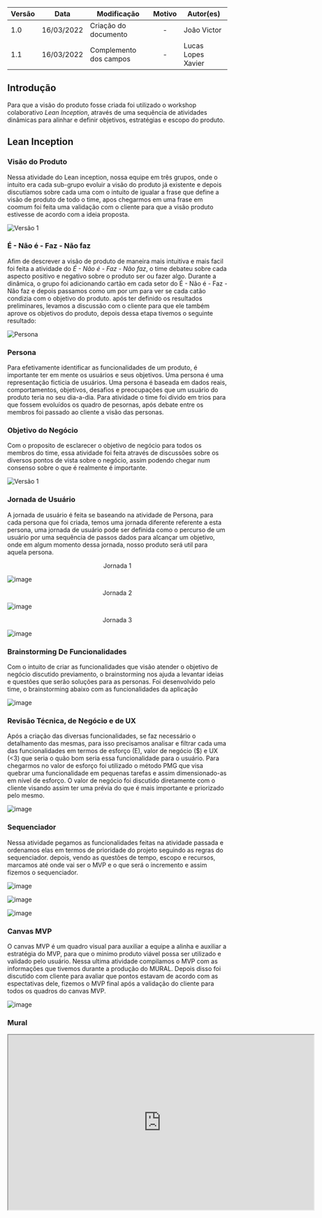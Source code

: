 | Versão | Data       | Modificação                    | Motivo | Autor(es) |
| ------ | ---------- | ------------------------------ | :----: | ----- |
| 1.0    | 16/03/2022 | Criação do documento  | - | João Victor |
| 1.1    | 16/03/2022 | Complemento dos campos | - | Lucas Lopes Xavier |


## Introdução

Para que a visão do produto fosse criada foi utilizado o workshop colaborativo *Lean Inception*, através de uma sequência de atividades dinâmicas para alinhar e definir objetivos, estratégias e escopo do produto. 

## Lean Inception

### Visão do Produto


Nessa atividade do Lean inception, nossa equipe em três grupos, onde o intuito era cada sub-grupo evoluir a visão do produto já existente e depois discutíamos sobre cada uma com o intuito de igualar a frase que define a visão de produto de todo o time, apos chegarmos em uma frase em coomum foi feita uma validação com o cliente para que a visão produto estivesse de acordo com a ideia proposta.

![Versão 1](https://i.imgur.com/pLOww3e.png)


### É - Não é - Faz - Não faz



Afim de descrever a visão de produto de maneira mais intuitiva e mais facil foi feita a atividade do *É - Não é - Faz - Não faz*, o time debateu sobre cada aspecto positivo e negativo sobre o produto ser ou fazer algo.
Durante a dinâmica, o grupo foi adicionando cartão em cada setor do É - Não é - Faz - Não faz e depois passamos como um por um para ver se cada catão condizia com o objetivo do produto.
após ter definido os resultados preliminares, levamos a discussão com o cliente para que ele também aprove os objetivos do produto, depois dessa etapa tivemos o seguinte resultado:

![Persona](https://i.imgur.com/bcbIsY2.png)

### Persona 


Para efetivamente identificar as funcionalidades de um produto, é importante ter em mente os usuários e seus objetivos. Uma persona é uma representação ficticia de usuários. Uma persona é baseada em dados reais, comportamentos, objetivos, desafios e preocupações que um usuário do produto teria no seu dia-a-dia. Para atividade o time foi divido em trios para que fossem evoluídos os quadro de pesornas, após debate entre os membros foi passado ao cliente a visão das personas.  


### Objetivo do Negócio



Com o proposito de esclarecer o objetivo de negócio para todos os membros do time, essa atividade foi feita através de discussões sobre os diversos pontos de vista sobre o negócio, assim podendo chegar num consenso sobre o que é realmente é importante. 

![Versão 1](https://i.imgur.com/XJgFJZF.png)

### Jornada de Usuário



A jornada de usuário é feita se baseando na atividade de Persona, para cada persona que foi criada, temos uma jornada diferente referente a esta persona, uma jornada de usuário pode ser definida como o percurso de um usuário por uma sequência de passos
dados para alcançar um objetivo, onde em algum momento dessa jornada, nosso produto será util para aquela persona.

<p align="center"> Jornada 1 </p>

![image](https://user-images.githubusercontent.com/38164895/158674998-c639f278-a629-42ac-9a6b-c39ef1347280.png)

<p align="center"> Jornada 2 </p>

![image](https://user-images.githubusercontent.com/38164895/158675243-adc2fda8-efb0-4d59-972c-9b94ab4f7367.png)

<p align="center"> Jornada 3 </p>

![image](https://user-images.githubusercontent.com/38164895/158675940-6e73b2c7-da2f-43c5-9066-f03f0c75979e.png)




### Brainstorming De Funcionalidades



Com o intuito de criar as funcionalidades que visão atender o objetivo de negócio discutido previamento, o brainstorming nos ajuda a levantar ideias e questões que serão soluções para as personas. Foi desenvolvido pelo time, o brainstorming abaixo com as funcionalidades da aplicação

![image](https://user-images.githubusercontent.com/38164895/158678502-22908d31-2769-4889-9495-0d734a5d16c9.png)


### Revisão Técnica, de Negócio e de UX



Após a criação das diversas funcionalidades, se faz necessário o detalhamento das mesmas, para isso precisamos analisar e filtrar cada uma das funcionalidades em termos de esforço (E), valor de negócio ($) e UX (<3) que seria o quão bom seria essa funcionalidade para o usuário. Para chegarmos no valor de esforço foi utilizado o método PMG que visa quebrar uma funcionalidade em pequenas tarefas e assim dimensionado-as em nível de esforço. O valor de negócio foi discutido diretamente com o cliente visando assim ter uma prévia do que é mais importante e priorizado pelo mesmo. 


![image](https://user-images.githubusercontent.com/38164895/158681237-09e44d9b-863c-4b5c-853e-90556f86400b.png)




### Sequenciador



Nessa atividade pegamos as funcionalidades feitas na atividade passada e ordenamos elas em termos de prioridade do projeto seguindo as regras do sequenciador. depois, vendo as questões de tempo, escopo e recursos, marcamos até onde vai ser o MVP e o que será o incremento e assim fizemos o sequenciador.

![image](https://user-images.githubusercontent.com/38164895/158678894-a966217e-94b3-4fa0-b3b7-5c078633e5bb.png)

![image](https://user-images.githubusercontent.com/38164895/158679015-1053d9be-e193-4567-a52c-8f1e21faeafc.png)

![image](https://user-images.githubusercontent.com/38164895/158679192-25d12dec-c3b4-4155-8f99-65b70717d2a1.png)




### Canvas MVP



O canvas MVP é um quadro visual para auxiliar a equipe a alinha e auxiliar a estratégia do MVP, para que o minimo produto viável possa ser utilizado e validado pelo usuário.
Nessa ultima atividade compilamos o MVP com as informações que tivemos durante a produção do MURAL. Depois disso foi discutido com cliente para avaliar que pontos estavam de acordo com as espectativas dele, fizemos o MVP final após a validação do cliente para todos os quadros do canvas MVP.

![image](https://user-images.githubusercontent.com/38164895/158679664-17fa3bbe-645b-45b5-9577-c670054f302d.png)


### Mural

 <iframe height="400px" width="700px" src="https://app.mural.co/t/unbfgaepsmds202111846/m/unbfgaepsmds202111846/1645034325056/50261a35ac793a6143d5ace95a264e7ff95a3076?sender=u23696742f94018e30dd85376"></iframe>
